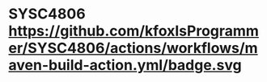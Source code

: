 # SYSC4806 https://github.com/kfoxIsProgrammer/SYSC4806/actions/workflows/maven-build-action.yml/badge.svg
